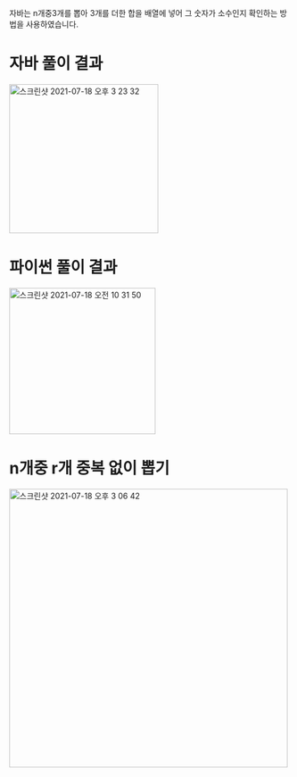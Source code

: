 자바는 n개중3개를 뽑아 3개를 더한 합을 배열에 넣어 그 숫자가 소수인지 확인하는 방법을 사용하였습니다.
# 자바 풀이 결과
<img width="267" alt="스크린샷 2021-07-18 오후 3 23 32" src="https://user-images.githubusercontent.com/42399580/126057843-6b5f73b9-faeb-40f0-bd6d-0d9cb2784372.png">

# 파이썬 풀이 결과
<img width="262" alt="스크린샷 2021-07-18 오전 10 31 50" src="https://user-images.githubusercontent.com/42399580/126052986-7df665d0-4a37-4376-b0aa-d89402188dfb.png">

# n개중 r개 중복 없이 뽑기
<img width="499" alt="스크린샷 2021-07-18 오후 3 06 42" src="https://user-images.githubusercontent.com/42399580/126057487-d677a211-d213-4003-b632-47216248da0b.png">
